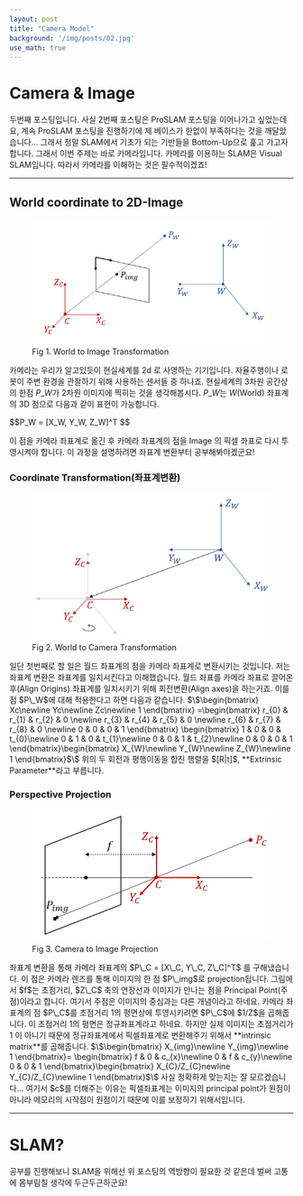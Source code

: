 ```yaml
---
layout: post
title: "Camera Model"
background: '/img/posts/02.jpg'
use_math: true
---
```


# Camera & Image
두번째 포스팅입니다. 사실 2번째 포스팅은 ProSLAM 포스팅을 이어나가고 싶었는데요, 계속 ProSLAM 포스팅을 진행하기에 제 베이스가 한없이 부족하다는 것을
깨달았습니다... 그래서 정말 SLAM에서 기초가 되는 기반들을 Bottom-Up으로 훑고 가고자합니다.
그래서 이번 주제는 바로 카메라입니다. 카메라를 이용하는 SLAM은 Visual SLAM입니다. 따라서 카메라를 이해하는 것은 필수적이겠죠!

---
## World coordinate to 2D-Image
<figure>
<img class="img-fluid" src="/img/posts/W2I.PNG" alt="World2Image">
<figcaption>Fig 1. World to Image Transformation</figcaption>
</figure>

카메라는 우리가 알고있듯이 현실세계를 2d 로 사영하는 기기입니다. 자율주행이나 로봇이 주변 환경을 관찰하기 위해 사용하는 센서들 중 하나죠.
현실세계의 3차원 공간상의 한점 $P\_W$가 2차원 이미지에 찍히는 것을 생각해봅시다.
$P\_W$는 $W$(World) 좌표계의 3D 점으로 다음과 같이 표현이 가능합니다.

$\$P\_W = [X\_W, Y\_W, Z\_W]^T $\$

이 점을 카메라 좌표계로 옮긴 후 카메라 좌표계의 점을 Image 의 픽셀 좌표로 다시 투영시켜야 합니다.
이 과정을 설명하려면 좌표계 변환부터 공부해봐야겠군요!

### Coordinate Transformation(좌표계변환)
<figure>
<img class="img-fluid" src="/img/posts/W2C.PNG" alt="World2Camera">
<figcaption>Fig 2. World to Camera Transformation</figcaption>
</figure>
일단 첫번째로 할 일은 월드 좌표계의 점을 카메라 좌표계로 변환시키는 것입니다.
저는 좌표계 변환은 좌표계를 일치시킨다고 이해했습니다. 월드 좌표를 카메라 좌표로 끌어온 후(Align Origins) 좌표계를 일치시키기 위해 회전변환(Align axes)을 하는거죠.
이를 점 $P\_W$에 대해 적용한다고 하면 다음과 같습니다. 
$\$\begin{bmatrix}
Xc\newline
Yc\newline
Zc\newline
1
\end{bmatrix}
=\begin{bmatrix}
r_{0} & r_{1} & r_{2} & 0 \newline
r_{3} & r_{4} & r_{5} & 0 \newline
r_{6} & r_{7} & r_{8} & 0 \newline
0 & 0 & 0 & 1
\end{bmatrix}
\begin{bmatrix}
1 & 0 & 0 & t_{0}\newline
0 & 1 & 0 & t_{1}\newline
0 & 0 & 1 & t_{2}\newline
0 & 0 & 0 & 1
\end{bmatrix}\begin{bmatrix}
X_{W}\newline
Y_{W}\newline
Z_{W}\newline
1
\end{bmatrix}$\$
위의 두 회전과 평행이동을 합친 행렬을 $[R|t]$, **Extrinsic Parameter**라고 부릅니다.

### Perspective Projection
<figure>
<img class="img-fluid" src="/img/posts/C2I.PNG" alt="Camera2Image">
<figcaption>Fig 3. Camera to Image Projection</figcaption>
</figure>
좌표계 변환을 통해 카메라 좌표계의 $P\_C = [X\_C, Y\_C, Z\_C]^T$ 를 구해냈습니다. 이 점은 카메라 렌즈를 통해 이미지의 한 점 $P\_img$로 projection됩니다.
그림에서 $f$는 초점거리, $Z\_C$ 축의 연장선과 이미지가 만나는 점을 Principal Point(주점)이라고 합니다. 여기서 주점은 이미지의 중심과는 다른 개념이라고
하네요.
카메라 좌표계의 점 $P\_C$를 초점거리 1의 평면상에 투영시키려면 $P\_C$에 $1/Z$을 곱해줍니다. 이 초점거리 1의 평면은 정규좌표계라고 하네요.
하지만 실제 이미지는 초점거리가 1 이 아니기 때문에 정규좌표계에서 픽셀좌표계로 변환해주기 위해서 **intrinsic matrix**를 곱해줍니다.
$\$\begin{bmatrix}
X_{img}\newline 
Y_{img}\newline
1
\end{bmatrix}=
\begin{bmatrix}
f & 0 & c_{x}\newline
0 & f & c_{y}\newline
0 & 0 & 1
\end{bmatrix}\begin{bmatrix}
X_{C}/Z_{C}newline
Y_{C}/Z_{C}\newline
1
\end{bmatrix}$\$
사실 정확하게 맞는지는 잘 모르겠습니다... 
여기서 $c$를 더해주는 이유는 픽셀좌표계는 이미지의 principal point가 원점이 아니라 메모리의 시작점이 원점이기 때문에 이를 보정하기 위해서입니다.

---
# SLAM?
공부를 진행해보니 SLAM을 위해선 위 포스팅의 역방향이 필요한 것 같은데 벌써 고통에 몸부림칠 생각에 두근두근하군요!


